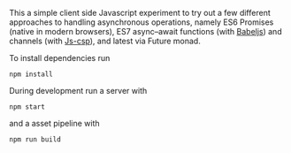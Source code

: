 This a simple client side Javascript experiment to try out a few different
approaches to handling asynchronous operations, namely ES6 Promises (native
in modern browsers), ES7 async–await functions (with [Babeljs](https://babeljs.io/)) and channels 
(with [Js-csp](https://github.com/ubolonton/js-csp)), and latest via Future monad.

To install dependencies run

`npm install`

During development run a server with

`npm start`

and a asset pipeline with

`npm run build`